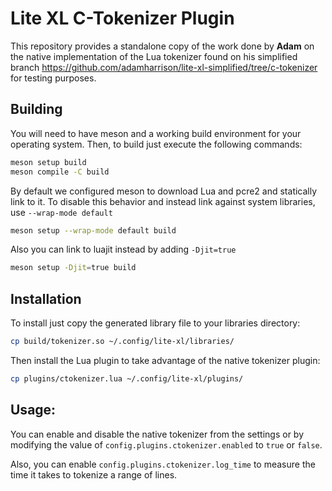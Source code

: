 # Lite XL C-Tokenizer Plugin

This repository provides a standalone copy of the work done by **Adam** on the
native implementation of the Lua tokenizer found on his simplified branch
https://github.com/adamharrison/lite-xl-simplified/tree/c-tokenizer for
testing purposes.

## Building

You will need to have meson and a working build environment for your operating
system. Then, to build just execute the following commands:

```sh
meson setup build
meson compile -C build
```

By default we configured meson to download Lua and pcre2 and statically link
to it. To disable this behavior and instead link against system libraries,
use `--wrap-mode default`

```sh
meson setup --wrap-mode default build
```

Also you can link to luajit instead by adding `-Djit=true`

```sh
meson setup -Djit=true build
```

## Installation

To install just copy the generated library file to your libraries directory:

```sh
cp build/tokenizer.so ~/.config/lite-xl/libraries/
```

Then install the Lua plugin to take advantage of the native tokenizer plugin:

```sh
cp plugins/ctokenizer.lua ~/.config/lite-xl/plugins/
```

## Usage:

You can enable and disable the native tokenizer from the settings or by
modifying the value of `config.plugins.ctokenizer.enabled` to `true` or `false`.

Also, you can enable `config.plugins.ctokenizer.log_time` to measure the time
it takes to tokenize a range of lines.
